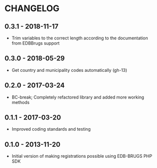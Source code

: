 # CHANGELOG

## 0.3.1 - 2018-11-17

- Trim variables to the correct length according to the documentation from EDBBrugs support

## 0.3.0 - 2018-05-29

- Get country and municipality codes automatically (gh-13)

## 0.2.0 - 2017-03-24

- BC-break; Completely refactored library and added more working methods

## 0.1.1 - 2017-03-20

- Improved coding standards and testing

## 0.1.0 - 2013-11-20

- Initial version of making registrations possible using EDB-BRUGS PHP SDK
